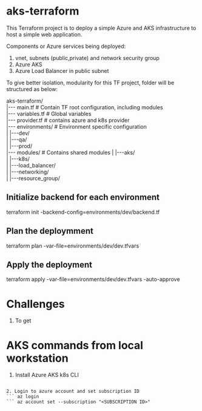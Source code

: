 # aks-terraform
This Terraform project is to deploy a simple Azure and AKS infrastructure to host a simple web application.

Components or Azure services being deployed:
1. vnet, subnets (public,private) and network security group
2. Azure AKS
3. Azure Load Balancer in public subnet

To give better isolation, modularity for this TF project, folder will be structured as below:

aks-terraform/  
|--- main.tf    # Contain TF root configuration, including modules  
|--- variables.tf # Global variables  
|--- provider.tf # contains azure and k8s provider  
|--- environments/ # Environment specific configuration  
| |---dev/  
| |---qa/  
| |---prod/  
|--- modules/ # Contains shared modules
| |---aks/  
| |---k8s/  
| |---load_balancer/  
| |---networking/  
| |---resource_group/  



## Initialize backend for each environment  
terraform init -backend-config=environments/dev/backend.tf  

## Plan the deploymment
terraform plan -var-file=environments/dev/dev.tfvars

## Apply the deployment
terraform apply -var-file=environments/dev/dev.tfvars -auto-approve

# Challenges

1. To get 




# AKS commands from local workstation

1. Install Azure AKS k8s CLI
```az aks install-cli

2. Login to azure account and set subscription ID
``` az login
``` az account set --subscription "<SUBSCRIPTION ID>"

